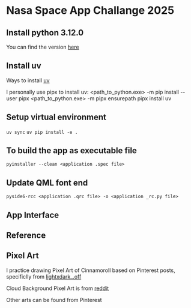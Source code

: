 # Nasa Space App Challange 2025

## Install python 3.12.0
You can find the version [here](https://www.python.org/downloads/release/python-3120/)

## Install uv
Ways to install [uv](https://docs.astral.sh/uv/getting-started/installation/#standalone-installer)

I personally use pipx to install uv:
<path_to_python.exe> -m pip install --user pipx
<path_to_python.exe> -m pipx ensurepath
pipx install uv

## Setup virtual environment
`uv sync`
`uv pip install -e .`

## To build the app as executable file
`pyinstaller --clean <application .spec file>`

## Update QML font end

`pyside6-rcc <application .qrc file> -o <application _rc.py file>`

## App Interface

## Reference


## Pixel Art
I practice drawing Pixel Art of Cinnamoroll based on Pinterest posts, specificlly from [lightxdark_.off](https://de.pinterest.com/lightixel/) 

Cloud Background Pixel Art is from [reddit](https://www.reddit.com/r/PixelArt/comments/puly9o/practicing_my_pixel_art_with_some_relaxing_clouds/)

Other arts can be found from Pinterest
